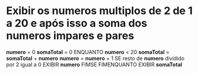 # Exibir os numeros multiplos de 2 de 1 a 20 e após isso a soma dos numeros impares e pares

**numero** = 0
**somaTotal** = 0
ENQUANTO **numero** < 20
    **somaTotal** = **somaTotal** + **numero**
    **numero** = **numero** + 1
    SE resto de **numero** dividido por 2 igual a 0
        EXIBIR **numero**
    FIMSE
FIMENQUANTO
EXIBIR **somaTotal**

